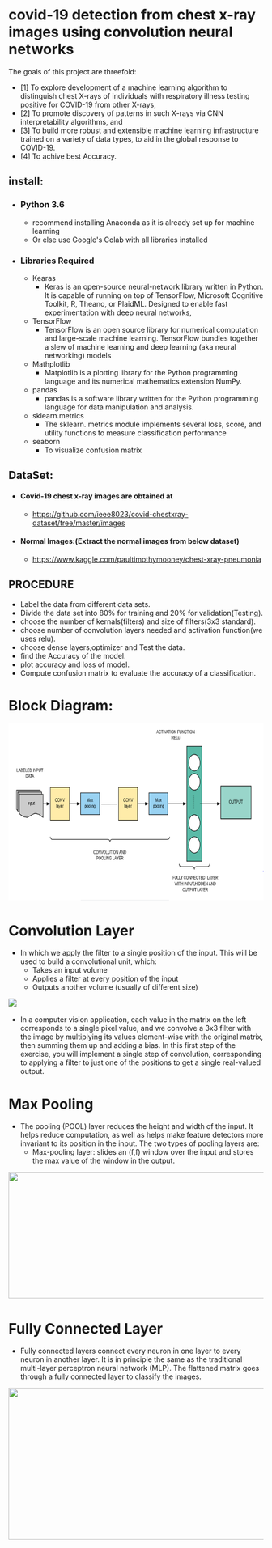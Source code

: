 # covid-19 detection from chest x-ray images using convolution neural networks



The goals of this project are threefold: 
- [1]               To explore development of a machine learning algorithm to distinguish chest X-rays of individuals with respiratory illness testing positive for COVID-19 from other X-rays,
- [2]               To promote discovery of patterns in such X-rays via CNN interpretability algorithms, and
- [3]               To build more robust and extensible machine learning infrastructure trained on a variety of data types, to aid in the global response to COVID-19.
- [4]               To achive best Accuracy.


## install:
* ### Python 3.6
    * recommend installing Anaconda as it is already set up for machine learning
    * Or else use Google's Colab with all libraries installed
* ### Libraries Required
    *  Kearas 
        * Keras is an open-source neural-network library written in Python. It is capable of running on top of TensorFlow, Microsoft Cognitive Toolkit, R, Theano, or PlaidML. Designed to enable fast experimentation with deep neural networks,   
    *  TensorFlow
        * TensorFlow is an open source library for numerical computation and large-scale machine learning. TensorFlow bundles together a slew of machine learning and deep learning (aka neural networking) models 
    *  Mathplotlib
        * Matplotlib is a plotting library for the Python programming language and its numerical mathematics extension NumPy.
    *  pandas
        * pandas is a software library written for the Python programming language for data manipulation and analysis.
    *  sklearn.metrics
        * The sklearn. metrics module implements several loss, score, and utility functions to measure classification performance
    *  seaborn
        * To visualize confusion matrix

## DataSet:
* #### Covid-19 chest x-ray images are obtained at 
    * https://github.com/ieee8023/covid-chestxray-dataset/tree/master/images
    
* #### Normal Images:(Extract the normal images from below dataset)
    * https://www.kaggle.com/paultimothymooney/chest-xray-pneumonia 

## PROCEDURE
* Label the data from different data sets.
* Divide the data set into 80% for training and 20% for validation(Testing).
* choose the number of kernals(filters) and size of filters(3x3 standard).
* choose number of convolution layers needed and activation function(we uses relu).
* choose dense layers,optimizer and Test the data.
* find the Accuracy of the model.
* plot accuracy and loss of model.
* Compute confusion matrix to evaluate the accuracy of a classification.


# Block Diagram:
<img src="/blockdiagram/blockdiagram1.PNG" data-canonical-src="/blockdiagram/blockdiagram1.PNG " width="800" height="350" />



# Convolution Layer
* In which we apply the filter to a single position of the input. This will be used to build a convolutional unit, which:
    * Takes an input volume
    * Applies a filter at every position of the input
    * Outputs another volume (usually of different size)
<img src="https://media.giphy.com/media/i4NjAwytgIRDW/giphy.gif" data-canonical-src="https://media.giphy.com/media/i4NjAwytgIRDW/giphy.gif "/>

* In a computer vision application, each value in the matrix on the left corresponds to a single pixel value, and we convolve a 3x3 filter with the image by multiplying its values element-wise with the original matrix, then summing them up and adding a bias. In this first step of the exercise, you will implement a single step of convolution, corresponding to applying a filter to just one of the positions to get a single real-valued output.
  
# Max Pooling

* The pooling (POOL) layer reduces the height and width of the input. It helps reduce computation, as well as helps make feature detectors more invariant to its position in the input. The two types of pooling layers are:
    * Max-pooling layer: slides an (f,f) window over the input and stores the max value of the window in the output.
<img src="https://hackernoon.com/hn-images/1*Feiexqhmvh9xMGVVJweXhg.gif" data-canonical-src="https://hackernoon.com/hn-images/1*Feiexqhmvh9xMGVVJweXhg.gif" width="600" height="250" />

# Fully Connected Layer
* Fully connected layers connect every neuron in one layer to every neuron in another layer. It is in principle the same as the traditional multi-layer perceptron neural network (MLP). The flattened matrix goes through a fully connected layer to classify the images.
<img src="https://cdn.analyticsvidhya.com/wp-content/uploads/2020/02/ANN-Graph.gif" width="600" height="300" />
